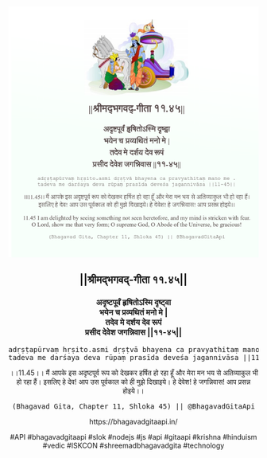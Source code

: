 <img src="../../asset/BG_11_45.png"/>
<center><h2>||श्रीमद्‍भगवद्‍-गीता ११.४५||</h2>
<h3>अदृष्टपूर्वं हृषितोऽस्मि दृष्ट्वा<br/>भयेन च प्रव्यथितं मनो मे |<br/>तदेव मे दर्शय देव रूपं<br/>प्रसीद देवेश जगन्निवास ||११-४५||</h3>
<pre>adṛṣṭapūrvaṃ hṛṣito.asmi dṛṣṭvā bhayena ca pravyathitaṃ mano me .<br/>tadeva me darśaya deva rūpaṃ prasīda deveśa jagannivāsa ||11-45||</pre>
<p>।।11.45।। मैं आपके इस अदृष्टपूर्व रूप को देखकर हर्षित हो रहा हूँ और मेरा मन भय से अतिव्याकुल भी हो रहा हैं। इसलिए हे देव! आप उस पूर्वकाल को ही मुझे दिखाइये। हे देवेश! हे जगन्निवास! आप प्रसन्न होइये।।</p>
<pre>(Bhagavad Gita, Chapter 11, Shloka 45) || @BhagavadGitaApi</pre><p>https://bhagavadgitaapi.in/</p><p>#API #bhagavadgitaapi #slok #nodejs #js #api #gitaapi #krishna #hinduism #vedic #ISKCON #shreemadbhagavadgita #technology</p></center>